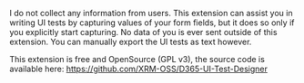I do not collect any information from users.
This extension can assist you in writing UI tests by capturing values of your form fields, but it does so only if you explicitly start capturing.
No data of you is ever sent outside of this extension. You can manually export the UI tests as text however.

This extension is free and OpenSource (GPL v3), the source code is available here: https://github.com/XRM-OSS/D365-UI-Test-Designer
